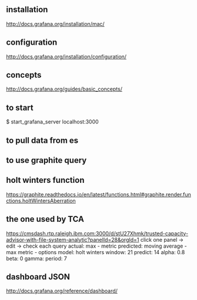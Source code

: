 ## installation
http://docs.grafana.org/installation/mac/

## configuration
http://docs.grafana.org/installation/configuration/

## concepts
http://docs.grafana.org/guides/basic_concepts/

## to start
$ start_grafana_server
localhost:3000

## to pull data from es


## to use graphite query

## holt winters function
https://graphite.readthedocs.io/en/latest/functions.html#graphite.render.functions.holtWintersAberration

## the one used by TCA
https://cmsdash.rtp.raleigh.ibm.com:3000/d/stU27Xhmk/trusted-capacity-advisor-with-file-system-analytic?panelId=28&orgId=1
	click one panel -> edit -> check each query
	actual: max - metric
	predicted: moving average - max metric - options
		model: holt winters
		window: 21
		predict: 14
		alpha: 0.8
		beta: 0
		gamma: 
		period: 7

## dashboard JSON
http://docs.grafana.org/reference/dashboard/


